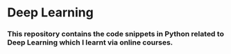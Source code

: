 # Deep Learning
### This repository contains the code snippets in Python related to Deep Learning which I learnt via online courses.
